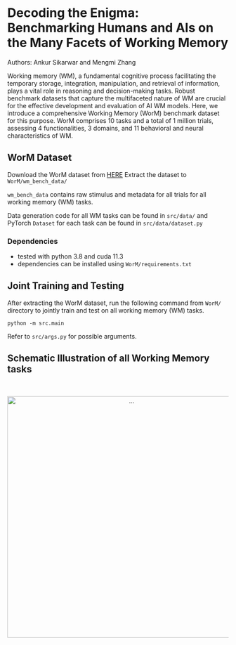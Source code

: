 # Decoding the Enigma: Benchmarking Humans and AIs on the Many Facets of Working Memory

Authors: Ankur Sikarwar and Mengmi Zhang

Working memory (WM), a fundamental cognitive process facilitating the temporary storage, integration, manipulation, and retrieval of information, plays a vital role in reasoning and decision-making tasks. Robust benchmark datasets that capture the multifaceted nature of WM are crucial for the effective development and evaluation of AI WM models. Here, we introduce a comprehensive Working Memory (WorM) benchmark dataset for this purpose. WorM comprises 10 tasks and a total of 1 million trials, assessing 4 functionalities, 3 domains, and 11 behavioral and neural characteristics of WM.

## WorM Dataset

Download the WorM dataset from [HERE](https://drive.google.com/file/d/1-KU74RUE98GIYtZeG6GW2y6cjEzCxVC1/view?usp=sharing)
Extract the dataset to ```WorM/wm_bench_data/```

```wm_bench_data``` contains raw stimulus and metadata for all trials for all working memory (WM) tasks.

Data generation code for all WM tasks can be found in ```src/data/``` and PyTorch `Dataset` for each task can be found in ```src/data/dataset.py```

### Dependencies

- tested with python 3.8 and cuda 11.3
- dependencies can be installed using `WorM/requirements.txt`

## Joint Training and Testing

After extracting the WorM dataset, run the following command from ```WorM/``` directory to jointly train and test on all working memory (WM) tasks.

```python -m src.main```

Refer to ```src/args.py``` for possible arguments.

## Schematic Illustration of all Working Memory tasks

<br>
<p align="center"><img align="center"  src="./images/Schematic_Illustration.png" alt="..." width="550">
</p>
